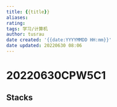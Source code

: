 ```yaml
---
title: {{title}}
aliases: 
rating:
tags: 学习/计算机
author: tusrau
date created: '{{date:YYYYMMDD HH:mm}}'
date updated: 20220630 08:06
---
```


# 20220630CPW5C1

## Stacks
